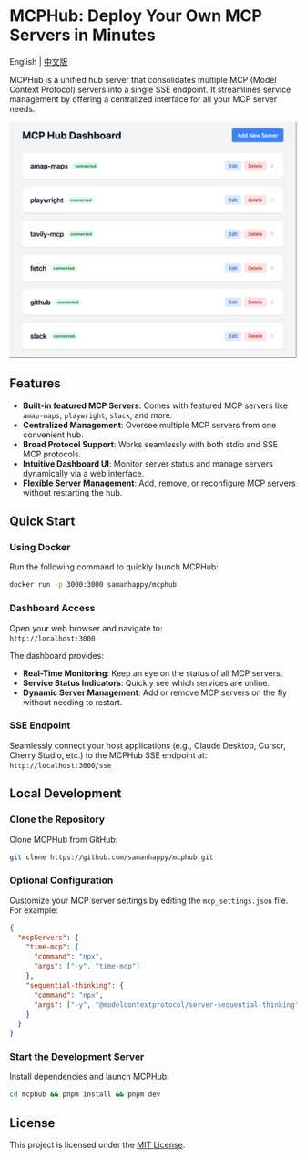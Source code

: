 # MCPHub: Deploy Your Own MCP Servers in Minutes

English | [中文版](README.zh.md)

MCPHub is a unified hub server that consolidates multiple MCP (Model Context Protocol) servers into a single SSE endpoint. It streamlines service management by offering a centralized interface for all your MCP server needs.

![Dashboard Preview](assets/dashboard.png)

## Features

- **Built-in featured MCP Servers**: Comes with featured MCP servers like `amap-maps`, `playwright`, `slack`, and more.
- **Centralized Management**: Oversee multiple MCP servers from one convenient hub.
- **Broad Protocol Support**: Works seamlessly with both stdio and SSE MCP protocols.
- **Intuitive Dashboard UI**: Monitor server status and manage servers dynamically via a web interface.
- **Flexible Server Management**: Add, remove, or reconfigure MCP servers without restarting the hub.

## Quick Start

### Using Docker

Run the following command to quickly launch MCPHub:

```bash
docker run -p 3000:3000 samanhappy/mcphub
```

### Dashboard Access

Open your web browser and navigate to:  
`http://localhost:3000`

The dashboard provides:
- **Real-Time Monitoring**: Keep an eye on the status of all MCP servers.
- **Service Status Indicators**: Quickly see which services are online.
- **Dynamic Server Management**: Add or remove MCP servers on the fly without needing to restart.

### SSE Endpoint

Seamlessly connect your host applications (e.g., Claude Desktop, Cursor, Cherry Studio, etc.) to the MCPHub SSE endpoint at:  
`http://localhost:3000/sse`

## Local Development

### Clone the Repository

Clone MCPHub from GitHub:

```bash
git clone https://github.com/samanhappy/mcphub.git
```

### Optional Configuration

Customize your MCP server settings by editing the `mcp_settings.json` file. For example:

```json
{
  "mcpServers": {
    "time-mcp": {
      "command": "npx",
      "args": ["-y", "time-mcp"]
    },
    "sequential-thinking": {
      "command": "npx",
      "args": ["-y", "@modelcontextprotocol/server-sequential-thinking"]
    }
  }
}
```

### Start the Development Server

Install dependencies and launch MCPHub:

```bash
cd mcphub && pnpm install && pnpm dev
```

## License

This project is licensed under the [MIT License](LICENSE).
